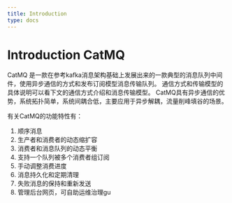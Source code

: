 ```yaml
---
title: Introduction
type: docs
---
```


# Introduction CatMQ
CatMQ 是一款在参考kafka消息架构基础上发展出来的一款典型的消息队列中间件，使用异步通信的方式和发布订阅模型消息传输队列。
通信方式和传输模型的具体说明可以看下文的通信方式介绍和消息传输模型。
CatMQ具有异步通信的优势，系统拓扑简单，系统间耦合低，主要应用于异步解耦，流量削峰填谷的场景。



有关CatMQ的功能特性有：
1. 顺序消息
2. 生产者和消费者的动态缩扩容
3. 消费者和消息队列的动态平衡
4. 支持一个队列被多个消费者组订阅
5. 手动调整消费进度
6. 消息持久化和定期清理
7. 失败消息的保持和重新发送
8. 管理后台网页，可自助运维治理gu



